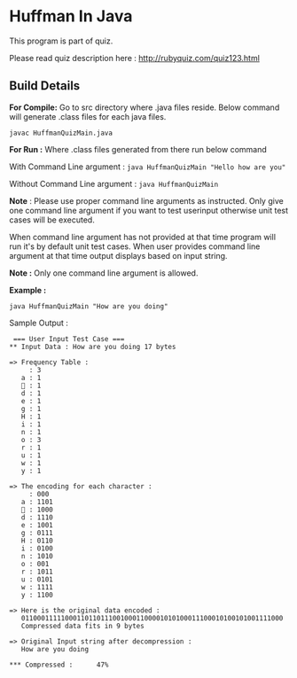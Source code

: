 # Huffman In Java

This program is part of quiz.

Please read quiz description here : 
http://rubyquiz.com/quiz123.html

**Build Details**
-----------------

**For Compile:** Go to src directory where .java files reside. Below command will generate .class files for each java files.

`javac HuffmanQuizMain.java`


**For Run :** Where .class files generated from there run below command 

With Command Line argument : 
`java HuffmanQuizMain "Hello how are you"`

Without Command Line argument :
`java HuffmanQuizMain`

**Note** : Please use proper command line arguments as instructed. Only give one command line argument if you want to test userinput otherwise unit test cases will be executed.

When command line argument has not provided at that time program will run it's by default unit test cases.
When user provides command line argument at that time output displays based on input string.

**Note :** Only one command line argument is allowed.

**Example :**
```
java HuffmanQuizMain "How are you doing"
```
Sample Output :

```
 === User Input Test Case === 
** Input Data : How are you doing 17 bytes

=> Frequency Table : 
     : 3
   a : 1
    : 1
   d : 1
   e : 1
   g : 1
   H : 1
   i : 1
   n : 1
   o : 3
   r : 1
   u : 1
   w : 1
   y : 1

=> The encoding for each character : 
     : 000
   a : 1101
    : 1000
   d : 1110
   e : 1001
   g : 0111
   H : 0110
   i : 0100
   n : 1010
   o : 001
   r : 1011
   u : 0101
   w : 1111
   y : 1100

=> Here is the original data encoded : 
   011000111110001101101110010001100001010100011100010100101001111000
   Compressed data fits in 9 bytes

=> Original Input string after decompression : 
   How are you doing

*** Compressed :      47%

```
